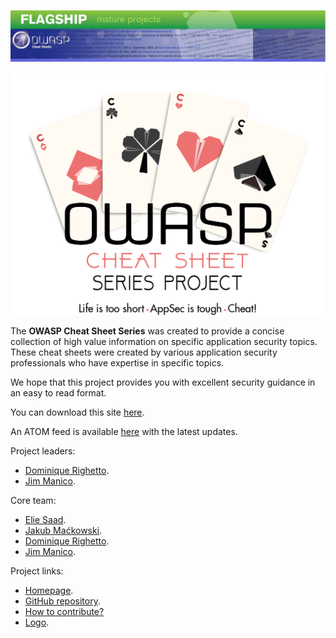 ![OWASPHeader](assets/Preface_Cheatsheet_Header.png)

![ProjectLogoOfficial](assets/Preface_Cheatsheet_Logo.png)

The **OWASP Cheat Sheet Series** was created to provide a concise collection of high value information on specific application security topics. These cheat sheets were created by various application security professionals who have expertise in specific topics. 

We hope that this project provides you with excellent security guidance in an easy to read format.

You can download this site [here](bundle.zip).

An ATOM feed is available [here](News.xml) with the latest updates.

Project leaders:
- [Dominique Righetto](https://www.owasp.org/index.php/User:Dominique_RIGHETTO).
- [Jim Manico](https://www.owasp.org/index.php/User:Jmanico).

Core team:
- [Elie Saad](https://github.com/ThunderSon).
- [Jakub Maćkowski](https://github.com/mackowski).
- [Dominique Righetto](https://github.com/righettod).
- [Jim Manico](https://github.com/jmanico).

Project links:
- [Homepage](https://www.owasp.org/index.php/OWASP_Cheat_Sheet_Series).
- [GitHub repository](https://github.com/OWASP/CheatSheetSeries).
- [How to contribute?](https://github.com/OWASP/CheatSheetSeries#how-to-contribute)
- [Logo](https://github.com/OWASP/owasp-swag/tree/master/projects/cheat-sheet-series).
